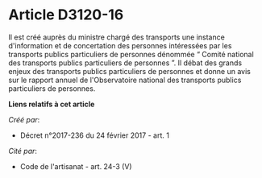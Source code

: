 # Article D3120-16

Il est créé auprès du ministre chargé des transports une instance d'information et de concertation des personnes intéressées
par les transports publics particuliers de personnes dénommée “ Comité national des transports publics particuliers de
personnes ”. Il débat des grands enjeux des transports publics particuliers de personnes et donne un avis sur le rapport
annuel de l'Observatoire national des transports publics particuliers de personnes.

**Liens relatifs à cet article**

_Créé par_:

  - Décret n°2017-236 du 24 février 2017 - art. 1

_Cité par_:

  - Code de l'artisanat - art. 24-3 (V)
